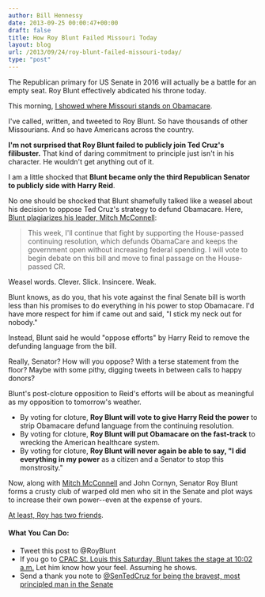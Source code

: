 ```yaml
---
author: Bill Hennessy
date: 2013-09-25 00:00:47+00:00
draft: false
title: How Roy Blunt Failed Missouri Today
layout: blog
url: /2013/09/24/roy-blunt-failed-missouri-today/
type: "post"
---
```


The Republican primary for US Senate in 2016 will actually be a battle for an empty seat. Roy Blunt effectively abdicated his throne today.

This morning, [I showed where Missouri stands on Obamacare](https://hennessysview.com/2013/09/24/lonely-roy-blunt/).

I've called, written, and tweeted to Roy Blunt. So have thousands of other Missourians. And so have Americans across the country.

**I'm not surprised that Roy Blunt failed to publicly join Ted Cruz's filibuster.** That kind of daring commitment to principle just isn't in his character. He wouldn't get anything out of it.

I am a little shocked that **Blunt became only the third Republican Senator to publicly side with Harry Reid**.

No one should be shocked that Blunt shamefully talked like a weasel about his decision to oppose Ted Cruz's strategy to defund Obamacare. Here, [Blunt plagiarizes his leader, Mitch McConnell](https://www.washingtonpost.com/blogs/post-politics/wp/2013/09/24/blunt-opposes-cruzs-defund-obamacare-filibuster/):


> This week, I'll continue that fight by supporting the House-passed continuing resolution, which defunds ObamaCare and keeps the government open without increasing federal spending. I will vote to begin debate on this bill and move to final passage on the House-passed CR.


Weasel words. Clever. Slick. Insincere. Weak.

Blunt knows, as do you, that his vote against the final Senate bill is worth less than his promises to do everything in his power to stop Obamacare. I'd have more respect for him if came out and said, "I stick my neck out for nobody."

Instead, Blunt said he would "oppose efforts" by Harry Reid to remove the defunding language from the bill.

Really, Senator? How will you oppose? With a terse statement from the floor? Maybe with some pithy, digging tweets in between calls to happy donors?

Blunt's post-cloture opposition to Reid's efforts will be about as meaningful as my opposition to tomorrow's weather.



  * By voting for cloture, **Roy Blunt will vote to give Harry Reid the power** to strip Obamacare defund language from the continuing resolution.
  * By voting for cloture, **Roy Blunt will put Obamacare on the fast-track** to wrecking the American healthcare system.
  * By voting for cloture, **Roy Blunt will never again be able to say, "I did everything in my power** as a citizen and a Senator to stop this monstrosity."

Now, along with [Mitch McConnell](https://hennessysview.com/2013/09/23/mitch-mcconnell-vows-help-harry-reid-fund-obamacare/) and John Cornyn, Senator Roy Blunt forms a crusty club of warped old men who sit in the Senate and plot ways to increase their own power--even at the expense of yours.

[At least, Roy has two friends](https://hennessysview.com/2013/09/24/lonely-roy-blunt/).




#### What You Can Do:





  * Tweet this post to @RoyBlunt
  * If you go to [CPAC St. Louis this Saturday, Blunt takes the stage at 10:02 a.m.](https://www.scribd.com/doc/169390747/CPAC-St-Louis-Agenda) Let him know how your feel. Assuming he shows.
  * Send a thank you note to [@SenTedCruz for being the bravest, most principled man in the Senate](https://www.businessinsider.com/ted-cruz-filibuster-defund-obamacare-senate-government-shutdown-2013-9)

